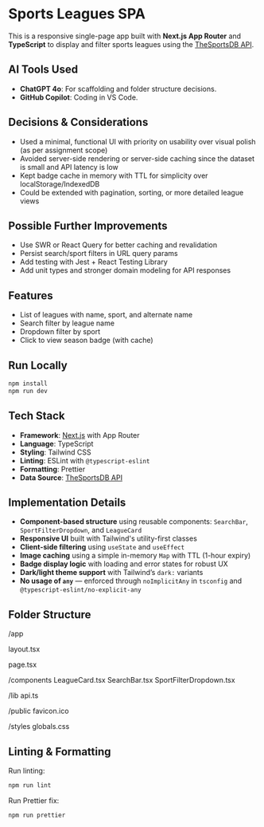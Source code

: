 # Sports Leagues SPA

This is a responsive single-page app built with **Next.js App Router** and **TypeScript** to display and filter sports leagues using the [TheSportsDB API](https://www.thesportsdb.com/api.php).

## AI Tools Used

- **ChatGPT 4o**: For scaffolding and folder structure decisions.
- **GitHub Copilot**: Coding in VS Code. 

## Decisions & Considerations

- Used a minimal, functional UI with priority on usability over visual polish (as per assignment scope)
- Avoided server-side rendering or server-side caching since the dataset is small and API latency is low
- Kept badge cache in memory with TTL for simplicity over localStorage/IndexedDB
- Could be extended with pagination, sorting, or more detailed league views

## Possible Further Improvements

- Use SWR or React Query for better caching and revalidation
- Persist search/sport filters in URL query params
- Add testing with Jest + React Testing Library
- Add unit types and stronger domain modeling for API responses

## Features

- List of leagues with name, sport, and alternate name
- Search filter by league name
- Dropdown filter by sport
- Click to view season badge (with cache)

## Run Locally

```bash
npm install
npm run dev
```

## Tech Stack

- **Framework**: [Next.js](https://nextjs.org/) with App Router
- **Language**: TypeScript
- **Styling**: Tailwind CSS
- **Linting**: ESLint with `@typescript-eslint`
- **Formatting**: Prettier
- **Data Source**: [TheSportsDB API](https://www.thesportsdb.com/api.php)

## Implementation Details

- **Component-based structure** using reusable components: `SearchBar`, `SportFilterDropdown`, and `LeagueCard`
- **Responsive UI** built with Tailwind's utility-first classes
- **Client-side filtering** using `useState` and `useEffect`
- **Image caching** using a simple in-memory `Map` with TTL (1-hour expiry)
- **Badge display logic** with loading and error states for robust UX
- **Dark/light theme support** with Tailwind’s `dark:` variants
- **No usage of `any`** — enforced through `noImplicitAny` in `tsconfig` and `@typescript-eslint/no-explicit-any`

## Folder Structure

/app

layout.tsx

page.tsx

/components
LeagueCard.tsx
SearchBar.tsx
SportFilterDropdown.tsx

/lib
api.ts

/public
favicon.ico

/styles
globals.css

## Linting & Formatting

Run linting:

```bash
npm run lint
```

Run Prettier fix:

```bash
npm run prettier
```